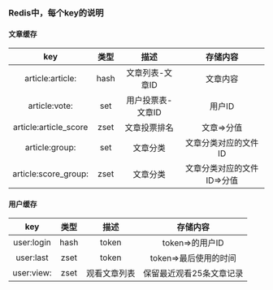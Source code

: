 ### Redis中，每个key的说明
#### 文章缓存
|key|类型|描述|存储内容|
|:-:|:-:|:-:|:-:|
|article:article:<id>|hash|文章列表-文章ID|文章内容|
|article:vote:<id>|set|用户投票表-文章ID|用户ID|
|article:article_score|zset|文章投票排名|文章=>分值|
|article:group:<name>|set|文章分类|文章分类对应的文件ID|
|article:score_group:<name>|zset|文章分类|文章分类对应的文件ID=>分值|

#### 用户缓存
|key|类型|描述|存储内容|
|:-:|:-:|:-:|:-:|
|user:login|hash|token|token=>的用户ID|
|user:last|zset|token|token=>最后使用的时间|
|user:view:<uid>|zset|观看文章列表|保留最近观看25条文章记录|
